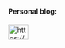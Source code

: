 <h4 align="left">Personal blog:</h4>
<p align="left">
<a href="https://medium.com/@recordedparadox" target="blank"><img align="center" src="https://cdn.jsdelivr.net/npm/simple-icons@3.0.1/icons/rss.svg" alt="https://medium.com/@recordedparadox" height="30" width="40" /></a>
</p>

<!--
**4D5A/4D5A** is a ✨ _special_ ✨ repository because its `README.md` (this file) appears on your GitHub profile.

Here are some ideas to get you started:

- 🔭 I’m currently working on ...
- 🌱 I’m currently learning ...
- 👯 I’m looking to collaborate on ...
- 🤔 I’m looking for help with ...
- 💬 Ask me about ...
- 📫 How to reach me: ...
- 😄 Pronouns: ...
- ⚡ Fun fact: ...
-->
